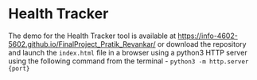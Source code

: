# Health Tracker

The demo for the Health Tracker tool is available at https://info-4602-5602.github.io/FinalProject_Pratik_Revankar/ or
download the repository and launch the `index.html` file in a browser using a python3 HTTP server using the following command from the terminal - `python3 -m http.server {port}`
